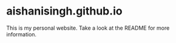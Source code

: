 # aishanisingh.github.io
This is my personal website. Take a look at the README for more information. 
